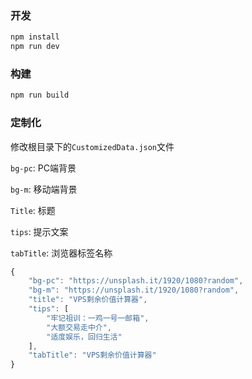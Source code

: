 ### 开发

```bash
npm install
npm run dev
```

### 构建

```bash
npm run build
```

### 定制化

修改根目录下的`CustomizedData.json`文件

`bg-pc`: PC端背景

`bg-m`: 移动端背景

`Title`: 标题

`tips`: 提示文案

`tabTitle`: 浏览器标签名称

```javascript
{
    "bg-pc": "https://unsplash.it/1920/1080?random",
    "bg-m": "https://unsplash.it/1920/1080?random",
    "title": "VPS剩余价值计算器",
    "tips": [
        "牢记祖训：一鸡一号一邮箱",
        "大额交易走中介",
        "适度娱乐，回归生活"
    ],
    "tabTitle": "VPS剩余价值计算器"
}
```